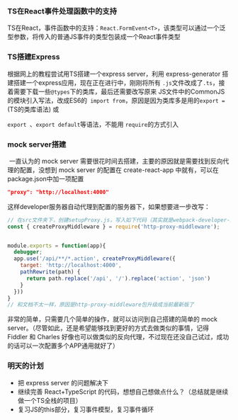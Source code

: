 ### TS在React事件处理函数中的支持

TS在React，事件函数中的支持：`React.FormEvent<T>`，该类型可以通过一个泛型参数，将传入的普通JS事件的类型包装成一个React事件类型



### TS搭建Express

根据网上的教程尝试用TS搭建一个express server，利用 express-generator 搭建搭建一个express应用，现在正在进行中，刚刚将所有 `.js`文件改成了`.ts`，接着需要下载一些`@types`下的类库，最后还需要改写原来 JS文件中的CommonJS的模块引入写法，改成ES6的` import from`，原因是因为类库多是用的`export =`(TS的类库语法) 或

`export `、`export default`等语法，不能用 `require`的方式引入 



### mock server搭建

​	一直认为的 mock server 需要很花时间去搭建，主要的原因就是需要找到反向代理的配置，没想到 mock server 的配置在 create-react-app 中就有，可以在package.json中加一项配置

```json
"proxy": "http://localhost:4000"
```

这样developer服务器自动代理到配置的服务器下，如果想要进一步改写：

```js
// 在src文件夹下，创建setupProxy.js，写入如下代码（其实就是webpack-developer-server的配置，也即是express反向代理）
const { createProxyMiddleware } = require('http-proxy-middleware');


module.exports = function(app){
  debugger;
  app.use('/api/**/*.action', createProxyMiddleware({
    target: 'http://localhost:4000',
    pathRewrite(path) {
      return path.replace('/api', '/').replace('action', 'json')
    }
  }))
}
// 和文档不太一样，原因是http-proxy-middleware包升级成当前最新版了
```

非常的简单，只需要几个简单的操作，就可以访问到自己搭建的简单的 mock server。（尽管如此，还是希望能够找到更好的方式去做类似的事情，记得 Fiddler 和 Charles 好像也可以做类似的反向代理，不过现在还没自己试过，成功的话可以一次配置多个APP通用就好了）



### 明天的计划

* 把 express server 的问题解决下
* 继续完善 React+TypeScript 的代码，想想自己想做点什么？（总结就是继续做一个TS全栈的项目）
* 复习JS的this部分，复习事件模型，复习事件循环

